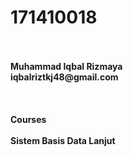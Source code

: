 # 171410018

<br>
<br>
<b>Muhammad Iqbal Rizmaya
<br>
iqbalriztkj48@gmail.com<br>
<br><br><br>
Courses<br><br>
Sistem Basis Data Lanjut</b>
